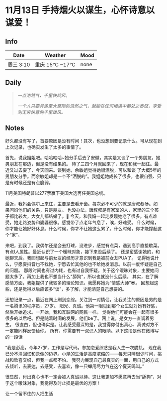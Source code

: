 # 11月13日 手持烟火以谋生，心怀诗意以谋爱！

[//]: # (![8.jpg]&#40;log_img/38.png&#41;)
## Info

| Date    | Weather       | Mood |
|---------|---------------|------|
| 周三 3:10 | 重庆 15°C ~17°C | none |

## Daily

> *一点浩然气，千里快哉风。*
> 
> *一个人只要具备至大至刚的浩然之气，就能在任何境遇中都处之泰然，享受到无穷快意的千里雄风。*


## Notes
<p>好久都没有写了，首要原因是没有时间！其次，也没想到要记录什么。可从现在到上次记录，也确实发生了太多的事情了。</p>

<p>首先，说我姐姐吧。哈哈哈哈~她分手后去了安徽，其实是又谈了一个男朋友，她男朋友在那边，但是没有结果的。
待了三四个月就回来了，现在和我一起住。最近又过去耍了，今天回来。谈到她，余敏姐觉得她很洒脱，可以和谈
了大概5年的男朋友分手。而余敏姐却是一个不“洒脱的”。我姐姐她成长了很多，也很自强、只是有时候还是有点脆弱。</p>

<p>11月美国特朗普以277票赢下美国大选再任美国总统。</p>

<p>
最近，我妈会偶尔上来住，主要是去看牙齿。每次必不可少的就是唐叔叔😎。如果问妈他们的关系，只是朋友。
也没办法，唐叔叔是有家室的人，家里的三个孩子都比较大，大女儿都结婚了。🙂
今天，和我妈一起走发现她老了很多。有点难受，她走路姿势和婆婆很像。感觉带了点老年气息了，唉，好难受。
什么时候，你才能让她好好休息。什么时候，你才不让她这么累了。什么时候，你才能撑起这个“家”。
</p>


<p>
来吧，到我了。我偶尔还是会去打球，没进步，感觉有点菜，遇到高手直接歇菜。
有点I人属性。最近认识了一个暧昧对象，接下来没后续了。
还是蛮感谢她的，和她聊天后。我回想起与前女友的经历才意识到我是被前女友PUA了。
记得她说什么，宁愿耍抖音也不找她，宁愿去忙其他的也不给她发消息。以前一度怀疑是自己的问题。
那段时间也有过内耗，也有过自我怀疑。关于这个暧昧对象，主要她问题太多了。再加上我也不想当什么"舔狗"，所以也就没什么后续。
其实，在了解感情方面，我姐提供了我较多的理论知识。我愿称她为“情感大师”😎。
回想起这些，还是觉得以后应该多“谈”，多了解，才能清楚自己想要的。
</p>

<p>
还想记录一点，最近在网上刷到恋综。关注到一对情侣，让我关注的原因是男的是一名腾讯的程序员，27岁。
阳光、真诚。他第一眼见到那个女生就对她有好感，然后开始追求。一开始，我和互联网的网民一样。
觉得他们可能会在一起有很多很多的以后吧。但是随着时间的发展，他们be了。网上说，是女方一直调着男生。
很直白，但也确实是。让我感受最深的是，我觉得你付出真心、真诚对方不一定能同样反馈给你。
所有，你需要有一双识人的眼睛。以下这段是他在微博写的一段话
</p>
<p>“我是彭高，今年27岁，工作是写代码。参加恋爱综艺是我人生一次脱轨。
现在我已分不清回忆和录像的边界。小屋的生活是高度浓缩的——每天只睡很少时间，挑战和欣喜交织，但我一点都不怕。
我努力展现自己最真实的一面，用自己的方式去倾听，去表达，去感受，去喜欢，像一只蝉用尽力气在这个夏天鸣叫。”</p>

<p>很显然，付出真心也不一定会被人真诚以待。这让我更加不愿意再去当“舔狗”，对于这个暧昧对象，我觉得及时止损是最优的方案！</p>


<p>让一个留不住的人把生活</p>
